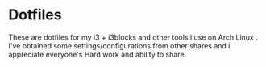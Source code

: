 # Dotfiles

These are  dotfiles for my i3 + i3blocks and other tools i use on Arch Linux . I've obtained some settings/configurations from other shares and i appreciate everyone's 
Hard work and ability to share.


